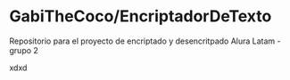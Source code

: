 # GabiTheCoco/EncriptadorDeTexto

Repositorio para el proyecto de encriptado y desencritpado Alura Latam - grupo 2

xdxd
